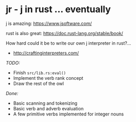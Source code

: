 # jr - j in rust ... eventually

j is amazing: https://www.jsoftware.com/

rust is also great: https://doc.rust-lang.org/stable/book/

How hard could it be to write our own j interpreter in rust?...

* http://craftinginterpreters.com/


_TODO:_

* Finish `src/lib.rs:eval()`
* Implement the verb rank concept
* Draw the rest of the owl


_Done:_

* Basic scanning and tokenizing
* Basic verb and adverb evaluation
* A few primitive verbs implemented for integer nouns
